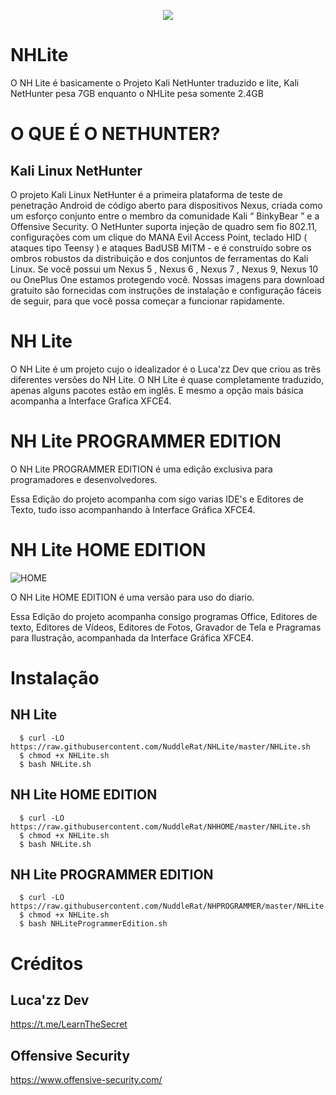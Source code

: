 <p align="center">
  <img src="https://upload.wikimedia.org/wikipedia/commons/7/7a/Kali_Linux_Logo.png" />
</p>

# NHLite
O NH Lite é basicamente o Projeto Kali NetHunter traduzido e lite, Kali NetHunter pesa 7GB enquanto o NHLite pesa somente 2.4GB


# O QUE É O NETHUNTER?

## Kali Linux NetHunter

O projeto Kali Linux NetHunter é a primeira plataforma de teste de penetração Android de código aberto para dispositivos Nexus, criada como um esforço conjunto entre o membro da comunidade Kali “ BinkyBear ” e a Offensive Security. O NetHunter suporta injeção de quadro sem fio 802.11, configurações com um clique do MANA Evil Access Point, teclado HID ( ataques tipo Teensy ) e ataques BadUSB MITM - e é construído sobre os ombros robustos da distribuição e dos conjuntos de ferramentas do Kali Linux. Se você possui um Nexus 5 ,  Nexus 6 ,  Nexus 7 ,  Nexus 9,  Nexus 10  ou OnePlus One estamos protegendo você. Nossas imagens para download gratuito são fornecidas com instruções de instalação e configuração fáceis de seguir, para que você possa começar a funcionar rapidamente.

# NH Lite

O NH Lite é um projeto cujo o idealizador é o Luca'zz Dev que criou as três diferentes versões do NH Lite.
O NH Lite é quase completamente traduzido, apenas alguns pacotes estão em inglês.
E mesmo a opção mais básica acompanha a Interface Grafica XFCE4.

# NH Lite PROGRAMMER EDITION

O NH Lite PROGRAMMER EDITION é uma edição exclusiva para programadores e desenvolvedores.

Essa Edição do projeto acompanha com sigo varias IDE's e Editores de Texto, tudo isso acompanhando à Interface Gráfica XFCE4.

# NH Lite HOME EDITION

![HOME](https://github.com/NuddleRat/NHLite/blob/master/GIF-200529_204331.gif)

O NH Lite HOME EDITION é uma versão para uso do diario.

Essa Edição do projeto acompanha consigo programas Office, Editores de texto, Editores de Vídeos, Editores de Fotos, Gravador de Tela e Pragramas para Ilustração, acompanhada da Interface Gráfica XFCE4.

# Instalação

## NH Lite

      $ curl -LO https://raw.githubusercontent.com/NuddleRat/NHLite/master/NHLite.sh
      $ chmod +x NHLite.sh
      $ bash NHLite.sh

## NH Lite HOME EDITION

      $ curl -LO https://raw.githubusercontent.com/NuddleRat/NHHOME/master/NHLite.sh
      $ chmod +x NHLite.sh
      $ bash NHLite.sh

## NH Lite PROGRAMMER EDITION

      $ curl -LO https://raw.githubusercontent.com/NuddleRat/NHPROGRAMMER/master/NHLite.sh
      $ chmod +x NHLite.sh
      $ bash NHLiteProgrammerEdition.sh

# Créditos

## Luca'zz Dev
https://t.me/LearnTheSecret

## Offensive Security
https://www.offensive-security.com/
